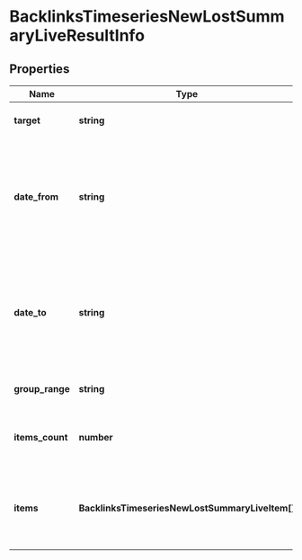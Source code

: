 # BacklinksTimeseriesNewLostSummaryLiveResultInfo

## Properties

| Name | Type | Description | Notes |
|------------ | ------------- | ------------- | -------------|
**target** | **string** | target from a POST array |[optional]|
**date_from** | **string** | starting date of the time range<br>in the UTC format: “yyyy-mm-dd”<br>example:<br>2019-01-01 |[optional]|
**date_to** | **string** | ending date of the time range<br>in the UTC format: 'yyyy-mm-dd'<br>example:<br>'2019-01-15' |[optional]|
**group_range** | **string** | group_range from the POST array |[optional]|
**items_count** | **number** | the number of results returned in the items array |[optional]|
**items** | **BacklinksTimeseriesNewLostSummaryLiveItem[]** | contains relevant backlinks and referring domains data |[optional]|